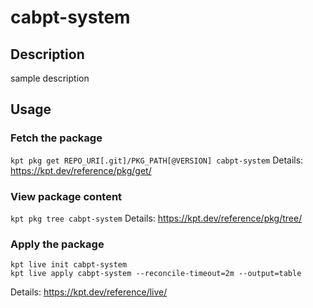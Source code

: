# cabpt-system

## Description
sample description

## Usage

### Fetch the package
`kpt pkg get REPO_URI[.git]/PKG_PATH[@VERSION] cabpt-system`
Details: https://kpt.dev/reference/pkg/get/

### View package content
`kpt pkg tree cabpt-system`
Details: https://kpt.dev/reference/pkg/tree/

### Apply the package
```
kpt live init cabpt-system
kpt live apply cabpt-system --reconcile-timeout=2m --output=table
```
Details: https://kpt.dev/reference/live/
